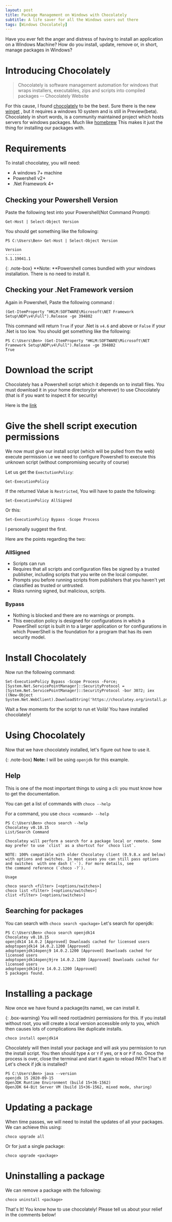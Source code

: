 ```yaml
---
layout: post
title: Package Management on Windows with Chocolately
subtitle: A life saver for all the Windows users out there
tags: [Windows Chocolately]
---
```


Have you ever felt the anger and distress of having to install
an application on a Windows Machine? How do you install, update,
remove or, in short, manage packages in Windows?

# Introducing Chocolately

> Chocolately is software management automation for windows that wraps installers, executables, zips and scripts into compiled packages -- Chocolately Website

For this cause, I found [chocolately](https://chocolately.org)
to be the best. Sure there is the new
[winget](https://docs.microsoft.com/en/windows/package-manager/winget)
, but it requires a windows 10 system and is still in
Preview(beta). Chocolately in short words, is a community maintained
project which hosts servers for windows packages. Much like [homebrew](https://brew.sh)
This makes it just the thing for installing our packages with.

# Requirements

To install chocolatey, you will need:

- A windows 7+ machine
- Powershell v2+
- .Net Framework 4+

## Checking your Powershell Version

Paste the following test into your Powershell(Not Command Prompt):

```
Get-Host | Select-Object Version
```

You should get something like the following:

```
PS C:\Users\Ben> Get-Host | Select-Object Version

Version
-------
5.1.19041.1
```

{: .note-box}
**Note: **Powershell comes bundled with your windows installation. There is no need to install it.

## Checking your .Net Framework version

Again in Powershell, Paste the following command :

```
(Get-ItemProperty "HKLM:SOFTWARE\Microsoft\NET Framework Setup\NDP\v4\Full").Release -ge 394802
```

This command will return `True` if your .Net is `v4.6` and above or `False` if your .Net is too low.
You should get something like the following:

```
PS C:\Users\Ben> (Get-ItemProperty "HKLM:SOFTWARE\Microsoft\NET Framework Setup\NDP\v4\Full").Release -ge 394802
True
```

# Download the script

Chocolately has a Powershell script which it depends on to install files.
You must download it in your home directory(or wherever) to use Chocolately (that is if you want to inspect it for security)

Here is the [link](https://chocolatey.org/install.ps1])

# Give the shell script execution permissions

We now must give our install script (which will be pulled from the web) execute permission i.e we need
to configure Powershell to execute this unknown script (without compromising security of course)

Let us get the `ExectutionPolicy`:

```
Get-ExecutionPolicy
```

If the returned Value is `Restricted`, You will have to paste the following:

```
Set-ExecutionPolicy AllSigned
```

Or this:

```
Set-ExecutionPolicy Bypass -Scope Process
```

I personally suggest the first.

Here are the points regarding the two:

### AllSigned

- Scripts can run
- Requires that all scripts and configuration files be signed by a trusted publisher, including scripts that you write on the local computer.
- Prompts you before running scripts from publishers that you haven't yet classified as trusted or untrusted.
- Risks running signed, but malicious, scripts.

### Bypass

- Nothing is blocked and there are no warnings or prompts.
- This execution policy is designed for configurations in which a PowerShell script is built in to a larger application or for configurations in which PowerShell is the foundation for a program that has its own security model.

# Install Chocolately

Now run the following command:

```
Set-ExecutionPolicy Bypass -Scope Process -Force; [System.Net.ServicePointManager]::SecurityProtocol = [System.Net.ServicePointManager]::SecurityProtocol -bor 3072; iex ((New-Object System.Net.WebClient).DownloadString('https://chocolatey.org/install.ps1'))
```

Wait a few moments for the script to run et Voilà! You have installed chocolately!

# Using Chocolately

Now that we have chocolately installed, let's figure out how to use it.

{: .note-box}
**Note:** I will be using `openjdk` for this example.

## Help

This is one of the most important things to using a cli: you must know how to get the documentation.

You can get a list of commands with `choco --help`

For a command, you use `choco <command> --help`
```
PS C:\Users\Ben> choco search --help
Chocolatey v0.10.15
List/Search Command

Chocolatey will perform a search for a package local or remote. Some
may prefer to use `clist` as a shortcut for `choco list`.

NOTE: 100% compatible with older Chocolatey client (0.9.8.x and below)
with options and switches. In most cases you can still pass options
and switches  with one dash (`-`). For more details, see
the command reference (`choco -?`).

Usage

choco search <filter> [<options/switches>]
choco list <filter> [<options/switches>]
clist <filter> [<options/switches>]
```

## Searching for packages

You can search with `choco search <package>`
Let's search for openjdk:

```
PS C:\Users\Ben> choco search openjdk14
Chocolatey v0.10.15
openjdk14 14.0.2 [Approved] Downloads cached for licensed users
adoptopenjdk14 14.0.2.1200 [Approved]
adoptopenjdk14openj9 14.0.2.1200 [Approved] Downloads cached for licensed users
adoptopenjdk14openj9jre 14.0.2.1200 [Approved] Downloads cached for licensed users
adoptopenjdk14jre 14.0.2.1200 [Approved]
5 packages found.
```

# Installing a package

Now once we have found a package(its name), we can install it.

{: .box-warning}
You will need root(admin) permissions for this. If you install without root, you will create a local version
accessible only to you, which then causes lots of complications like duplicate installs.

```
choco install openjdk14
```

Chocolately will then install your package and will ask you permission to run the install script.
You then should type `A` or `Y` if yes, or `N` or `P` if no. Once the process is over, close the terminal and start it again to reload PATH
That's it! Let's check if jdk is installed?

```
PS C:\Users\Ben> java --version
openjdk 15 2020-09-15
OpenJDK Runtime Environment (build 15+36-1562)
OpenJDK 64-Bit Server VM (build 15+36-1562, mixed mode, sharing)
```

# Updating a package 

When time passes, we will need to install the updates of all your packages. We can achieve this using:

```
choco upgrade all
```

Or for just a single package:

```
choco upgrade <package>
```

# Uninstalling a package

We can remove a package with the following:
```
choco uninstall <package>
```


That's It! You know how to use chocolately! Please tell us about your relief in the comments below!
